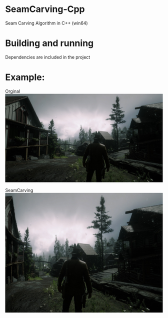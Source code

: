 # SeamCarving-Cpp
 Seam Carving Algorithm in C++ (win64)
 
# Building and running
Dependencies are included in the project

# Example:

Orginal
![alt text](https://github.com/baselsaad/SeamCarving/blob/main/SeamCarving/Images/red.jpg)

SeamCarving
![alt text](https://github.com/baselsaad/SeamCarving/blob/main/SeamCarving/Images/out.jpg)

